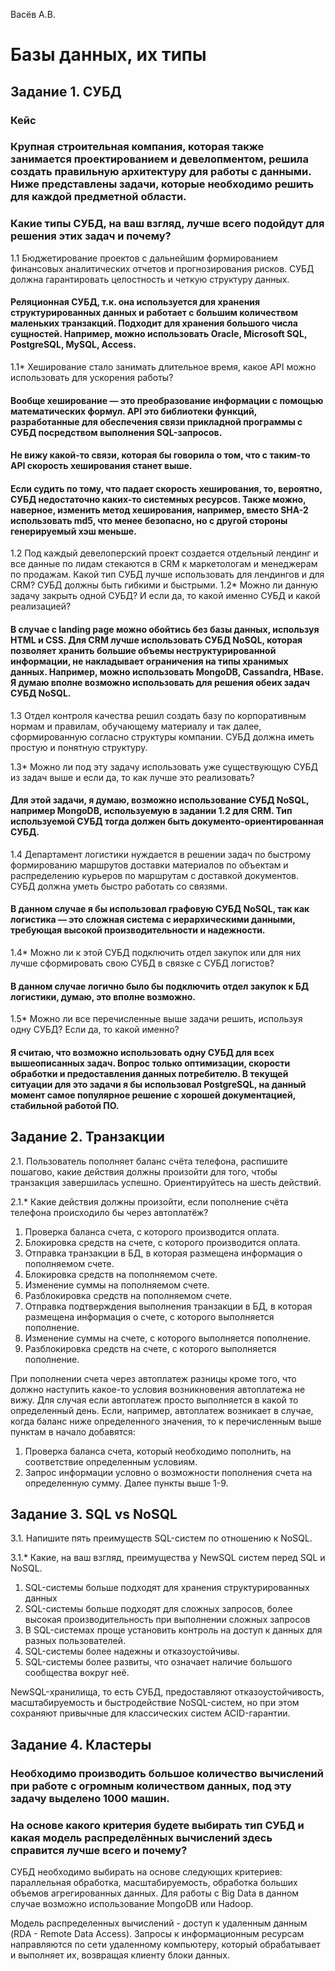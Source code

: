 Васёв А.В.

# Базы данных, их типы

## Задание 1. СУБД

### Кейс
### Крупная строительная компания, которая также занимается проектированием и девелопментом, решила создать правильную архитектуру для работы с данными. Ниже представлены задачи, которые необходимо решить для каждой предметной области.
### Какие типы СУБД, на ваш взгляд, лучше всего подойдут для решения этих задач и почему?
 
1.1 Бюджетирование проектов с дальнейшим формированием финансовых аналитических отчетов и прогнозирования рисков. СУБД должна гарантировать целостность и четкую структуру данных.
#### Реляционная СУБД, т.к. она используется для хранения структурированных данных и работает с большим количеством маленьких транзакций. Подходит для хранения большого числа сущностей. Например, можно использовать Oracle, Microsoft SQL, PostgreSQL, MySQL, Access.
1.1* Хеширование стало занимать длительное время, какое API можно использовать для ускорения работы?
#### Вообще хеширование — это преобразование информации с помощью математических формул. API это библиотеки функций, разработанные для обеспечения связи прикладной программы с СУБД посредством выполнения SQL-запросов.

#### Не вижу какой-то связи, которая бы говорила о том, что с таким-то API скорость хеширования станет выше.

#### Если судить по тому, что падает скорость хеширования, то, вероятно, СУБД недостаточно каких-то системных ресурсов. Также можно, наверное, изменить метод хеширования, например, вместо SHA-2 использовать md5, что менее безопасно, но с другой стороны генерируемый хэш меньше.
1.2 Под каждый девелоперский проект создается отдельный лендинг и все данные по лидам стекаются в CRM к маркетологам и менеджерам по продажам. Какой тип СУБД лучше использовать для лендингов и для CRM? СУБД должны быть гибкими и быстрыми.
1.2* Можно ли данную задачу закрыть одной СУБД? И если да, то какой именно СУБД и какой реализацией?
#### В случае с landing page можно обойтись без базы данных, используя HTML и CSS. Для CRM лучше использовать СУБД NoSQL, которая позволяет хранить большие объемы неструктурированной информации, не накладывает ограничения на типы хранимых данных. Например, можно использовать MongoDB, Cassandra, HBase. Я думаю вполне возможно использовать для решения обеих задач СУБД NoSQL.
1.3 Отдел контроля качества решил создать базу по корпоративным нормам и правилам, обучающему материалу и так далее, сформированную согласно структуры компании. СУБД должна иметь простую и понятную структуру.

1.3* Можно ли под эту задачу использовать уже существующую СУБД из задач выше и если да, то как лучше это реализовать?
#### Для этой задачи, я думаю, возможно использование СУБД NoSQL, например MongoDB, используемую в задании 1.2 для CRM. Тип используемой СУБД тогда должен быть документо-ориентированная СУБД.
1.4 Департамент логистики нуждается в решении задач по быстрому формированию маршрутов доставки материалов по объектам и распределению курьеров по маршрутам с доставкой документов. СУБД должна уметь быстро работать со связями.
#### В данном случае я бы использовал графовую СУБД NoSQL, так как логистика — это сложная система с иерархическими данными, требующая высокой производительности и надежности.
1.4* Можно ли к этой СУБД подключить отдел закупок или для них лучше сформировать свою СУБД в связке с СУБД логистов?
#### В данном случае логично было бы подключить отдел закупок к БД логистики, думаю, это вполне возможно.
1.5* Можно ли все перечисленные выше задачи решить, используя одну СУБД? Если да, то какой именно?
#### Я считаю, что возможно использовать одну СУБД для всех вышеописанных задач. Вопрос только оптимизации, скорости обработки и предоставления данных потребителю. В текущей ситуации для это задачи я бы использовал PostgreSQL, на данный момент самое популярное решение с хорошей документацией, стабильной работой ПО.


## Задание 2. Транзакции

2.1. Пользователь пополняет баланс счёта телефона, распишите пошагово, какие действия должны произойти для того, чтобы транзакция завершилась успешно. Ориентируйтесь на шесть действий.

2.1.* Какие действия должны произойти, если пополнение счёта телефона происходило бы через автоплатёж?

1. Проверка баланса счета, с которого производится оплата.
2. Блокировка средств на счете, с которого производится оплата.
3. Отправка транзакции в БД, в которая размещена информация о пополняемом счете.
4. Блокировка средств на пополняемом счете.
5. Изменение суммы на пополняемом счете.
6. Разблокировка средств на пополняемом счете.
7. Отправка подтверждения выполнения транзакции в БД, в которая размещена информация о счете, с которого выполняется пополнение.
8. Изменение суммы на счете, с которого выполняется пополнение.
9. Разблокировка средств на счете, с которого выполняется пополнение.
 
При пополнении счета через автоплатеж разницы кроме того, что должно наступить какое-то условия возникновения автоплатежа не вижу. Для случая если автоплатеж просто выполняется в какой то определенный день.
Если, например, автоплатеж возникает в случае, когда баланс ниже определенного значения, то к перечисленным выше пунктам в начало добавятся:
1. Проверка баланса счета, который необходимо пополнить, на соответствие определенным условиям.
2. Запрос информации условно о возможности пополнения счета на определенную сумму.
Далее пункты выше 1-9.
 
## Задание 3. SQL vs NoSQL

3.1. Напишите пять преимуществ SQL-систем по отношению к NoSQL.

3.1.* Какие, на ваш взгляд, преимущества у NewSQL систем перед SQL и NoSQL.

1. SQL-системы больше подходят для хранения структурированных данных
2. SQL-системы больше подходят для сложных запросов, более высокая производительность при выполнении сложных запросов
3. В SQL-системах проще установить контроль на доступ к данных для разных пользователей.
4. SQL-системы более надежны и отказоустойчивы.
5. SQL-системы более развиты, что означает наличие большого сообщества вокруг неё.

NewSQL-хранилища, то есть СУБД, предоставляют отказоустойчивость, масштабируемость и быстродействие NoSQL-систем, но при этом сохраняют привычные для классических систем ACID-гарантии. 

## Задание 4. Кластеры

### Необходимо производить большое количество вычислений при работе с огромным количеством данных, под эту задачу выделено 1000 машин.
### На основе какого критерия будете выбирать тип СУБД и какая модель распределённых вычислений здесь справится лучше всего и почему?

СУБД необходимо выбирать на основе следующих критериев: параллельная обработка, масштабируемость, обработка больших объемов агрегированных данных. Для работы с Big Data в данном случае возможно использование MongoDB или Hadoop.

Модель распределенных вычислений - доступ к удаленным данным (RDA - Remote Data Access). Запросы к информационным ресурсам направляются по сети удаленному компьютеру, который обрабатывает и выполняет их, возвращая клиенту блоки данных.
